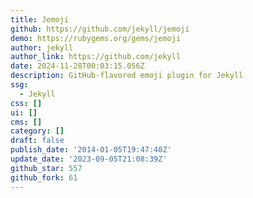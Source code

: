 ```yaml
---
title: Jemoji
github: https://github.com/jekyll/jemoji
demo: https://rubygems.org/gems/jemoji
author: jekyll
author_link: https://github.com/jekyll
date: 2024-11-28T00:03:15.056Z
description: GitHub-flavored emoji plugin for Jekyll
ssg:
  - Jekyll
css: []
ui: []
cms: []
category: []
draft: false
publish_date: '2014-01-05T19:47:40Z'
update_date: '2023-09-05T21:08:39Z'
github_star: 557
github_fork: 61
---
```

